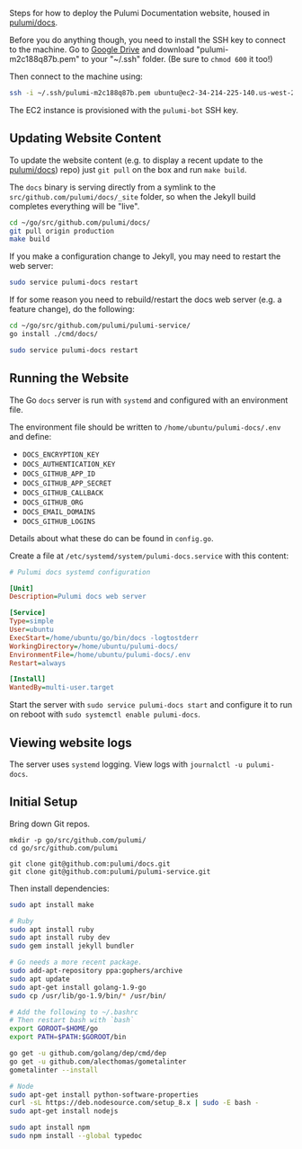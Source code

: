 Steps for how to deploy the Pulumi Documentation website, housed in [pulumi/docs](https://github.com/pulumi/docs).

Before you do anything though, you need to install the SSH key to connect to the machine. Go to
[Google Drive](https://drive.google.com/drive/u/0/folders/0B0siYR6Ttr5LSXNnMlJ1U256YTg) and
download "pulumi-m2c188q87b.pem" to your "~/.ssh" folder. (Be sure to `chmod 600` it too!)

Then connect to the machine using:

```bash
ssh -i ~/.ssh/pulumi-m2c188q87b.pem ubuntu@ec2-34-214-225-140.us-west-2.compute.amazonaws.com
```

The EC2 instance is provisioned with the `pulumi-bot` SSH key.

## Updating Website Content

To update the website content (e.g. to display a recent update to the [pulumi/docs](https://github.com/pulumi/docs))
repo) just `git pull` on the box and run `make build`.

The `docs` binary is serving directly from a symlink to the `src/github.com/pulumi/docs/_site`
folder, so when the Jekyll build completes everything will be "live".

```bash
cd ~/go/src/github.com/pulumi/docs/
git pull origin production
make build
```

If you make a configuration change to Jekyll, you may need to restart the web server:

```bash
sudo service pulumi-docs restart
```

If for some reason you need to rebuild/restart the docs web server (e.g. a feature change), do the following:

```bash
cd ~/go/src/github.com/pulumi/pulumi-service/
go install ./cmd/docs/

sudo service pulumi-docs restart
```

## Running the Website

The Go `docs` server is run with `systemd` and configured with an environment file.

The environment file should be written to `/home/ubuntu/pulumi-docs/.env` and define:

- `DOCS_ENCRYPTION_KEY`
- `DOCS_AUTHENTICATION_KEY`
- `DOCS_GITHUB_APP_ID`
- `DOCS_GITHUB_APP_SECRET`
- `DOCS_GITHUB_CALLBACK`
- `DOCS_GITHUB_ORG`
- `DOCS_EMAIL_DOMAINS`
- `DOCS_GITHUB_LOGINS`

Details about what these do can be found in `config.go`.

Create a file at `/etc/systemd/system/pulumi-docs.service` with this content:

```ini
# Pulumi docs systemd configuration

[Unit]
Description=Pulumi docs web server

[Service]
Type=simple
User=ubuntu
ExecStart=/home/ubuntu/go/bin/docs -logtostderr
WorkingDirectory=/home/ubuntu/pulumi-docs/
EnvironmentFile=/home/ubuntu/pulumi-docs/.env
Restart=always

[Install]
WantedBy=multi-user.target
```

Start the server with `sudo service pulumi-docs start` and configure it to run on reboot with `sudo systemctl enable pulumi-docs`.

## Viewing website logs

The server uses `systemd` logging. View logs with `journalctl -u pulumi-docs`.

## Initial Setup

Bring down Git repos.

```
mkdir -p go/src/github.com/pulumi/
cd go/src/github.com/pulumi

git clone git@github.com:pulumi/docs.git
git clone git@github.com:pulumi/pulumi-service.git
```

Then install dependencies:

```bash
sudo apt install make

# Ruby
sudo apt install ruby
sudo apt install ruby dev
sudo gem install jekyll bundler

# Go needs a more recent package.
sudo add-apt-repository ppa:gophers/archive
sudo apt update
sudo apt-get install golang-1.9-go
sudo cp /usr/lib/go-1.9/bin/* /usr/bin/

# Add the following to ~/.bashrc
# Then restart bash with `bash`
export GOROOT=$HOME/go
export PATH=$PATH:$GOROOT/bin

go get -u github.com/golang/dep/cmd/dep
go get -u github.com/alecthomas/gometalinter
gometalinter --install

# Node
sudo apt-get install python-software-properties
curl -sL https://deb.nodesource.com/setup_8.x | sudo -E bash -
sudo apt-get install nodejs

sudo apt install npm
sudo npm install --global typedoc
```